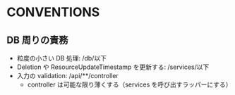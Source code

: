 # CONVENTIONS

## DB 周りの責務

- 粒度の小さい DB 処理: /db/以下
- Deletion や ResourceUpdateTimestamp を更新する: /services/以下
- 入力の validation: /api/\*\*/controller
  - controller は可能な限り薄くする（services を呼び出すラッパーにする）
